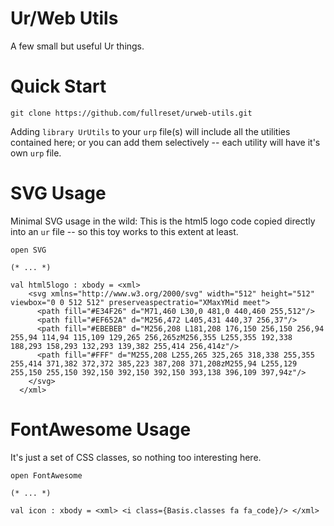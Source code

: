 # Ur/Web Utils
A few small but useful Ur things.
# Quick Start
```
git clone https://github.com/fullreset/urweb-utils.git
```
Adding `library UrUtils` to your `urp` file(s) will include all the utilities contained here; or you can add them selectively -- each utility will have it's own `urp` file.
# SVG Usage
Minimal SVG usage in the wild: This is the html5 logo code copied directly into an `ur` file -- so this toy works to this extent at least.

```
open SVG

(* ... *)

val html5logo : xbody = <xml>
    <svg xmlns="http://www.w3.org/2000/svg" width="512" height="512" viewbox="0 0 512 512" preserveaspectratio="XMaxYMid meet">
      <path fill="#E34F26" d="M71,460 L30,0 481,0 440,460 255,512"/>
      <path fill="#EF652A" d="M256,472 L405,431 440,37 256,37"/>
      <path fill="#EBEBEB" d="M256,208 L181,208 176,150 256,150 256,94 255,94 114,94 115,109 129,265 256,265zM256,355 L255,355 192,338 188,293 158,293 132,293 139,382 255,414 256,414z"/>
      <path fill="#FFF" d="M255,208 L255,265 325,265 318,338 255,355 255,414 371,382 372,372 385,223 387,208 371,208zM255,94 L255,129 255,150 255,150 392,150 392,150 392,150 393,138 396,109 397,94z"/>
    </svg>
  </xml>
```
# FontAwesome Usage
It's just a set of CSS classes, so nothing too interesting here.

```
open FontAwesome

(* ... *)

val icon : xbody = <xml> <i class={Basis.classes fa fa_code}/> </xml>
```
